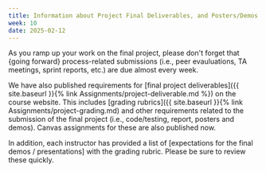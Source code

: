 ```yaml
---
title: Information about Project Final Deliverables, and Posters/Demos
week: 10
date: 2025-02-12
---
```

As you ramp up your work on the final project, please don't forget that {going forward} process-related submissions (i.e., peer evauluations, TA meetings, sprint reports, etc.) are due almost every week.

We have also published requirements for [final project deliverables]({{ site.baseurl }}{% link Assignments/project-deliverable.md %}) on the course website. This includes [grading rubrics]({{ site.baseurl }}{% link Assignments/project-grading.md) and other requirements related to the submission of the final project (i.e., code/testing, report, posters and demos). Canvas assignments for these are also published now.

In addition, each instructor has provided a list of [expectations for the final demos / presentations] with the grading rubric. Please be sure to review these quickly.